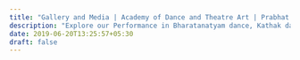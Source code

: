 ```yaml
---
title: "Gallery and Media | Academy of Dance and Theatre Art | Prabhat - The Temple of Art"
description: "Explore our Performance in Bharatanatyam dance, Kathak dance, Karnatic music - Prabha Gallery"
date: 2019-06-20T13:25:57+05:30
draft: false
---
```


